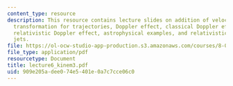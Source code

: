```yaml
---
content_type: resource
description: This resource contains lecture slides on addition of velocities, angle
  transformation for trajectories, Doppler effect, classical Doppler effect for sound,
  relativistic Doppler effect, astrophysical examples, and relativistic and superluminal
  jets.
file: https://ol-ocw-studio-app-production.s3.amazonaws.com/courses/8-033-relativity-fall-2006/909e205adee074e5401e0a7c7cce06c0_lecture6_kinem3.pdf
file_type: application/pdf
resourcetype: Document
title: lecture6_kinem3.pdf
uid: 909e205a-dee0-74e5-401e-0a7c7cce06c0
---
```

